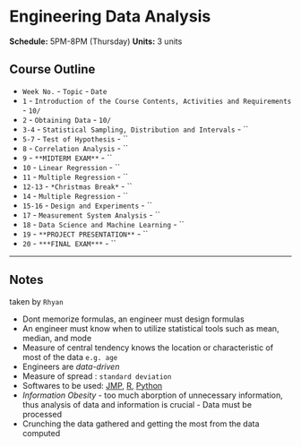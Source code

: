 # Engineering Data Analysis

**Schedule:** 5PM-8PM (Thursday)
**Units:** 3 units

## Course Outline
- `Week No.` - `Topic` - `Date`
- `1` - `Introduction of the Course Contents, Activities and Requirements` - `10/`
- `2` - `Obtaining Data` - `10/`
- `3-4` - `Statistical Sampling, Distribution and Intervals` - ``
- `5-7` - `Test of Hypothesis` - ``
- `8` - `Correlation Analysis` - ``
- `9` - `**MIDTERM EXAM**` - ``
- `10` - `Linear Regression` - ``
- `11` - `Multiple Regression` - ``
- `12-13` - `*Christmas Break*` - ``
- `14` - `Multiple Regression` - ``
- `15-16` - `Design and Experiments` - ``
- `17` - `Measurement System Analysis` - ``
- `18` - `Data Science and Machine Learning` - ``
- `19` - `**PROJECT PRESENTATION**` - ``
- `20` - `***FINAL EXAM***` - ``

- - - - - - - - - - - - - - - - - - -

## Notes
taken by `Rhyan`

- Dont memorize formulas, an engineer must design formulas
- An engineer must know when to utilize statistical tools such as mean, median, and mode
- Measure of central tendency knows the location or characteristic of most of the data `e.g. age`
- Engineers are *data-driven*
- Measure of spread : `standard deviation`
- Softwares to be used: [JMP](https://www.jmp.com/en_ph/software/data-analysis-software.html), [R](https://www.r-project.org/about.html), [Python](https://www.python.org)
- *Information Obesity* -  too much aborption of unnecessary information, thus analysis of data and information is crucial
                        - Data must be processed
- Crunching the data gathered and getting the most from the data computed
